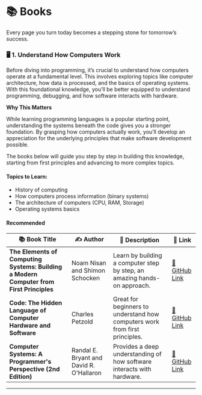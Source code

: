 # 📚 Books

Every page you turn today becomes a stepping stone for tomorrow’s success.


### 🖥️ 1. Understand How Computers Work

Before diving into programming, it’s crucial to understand how computers operate at a fundamental level. This involves exploring topics like computer architecture, how data is processed, and the basics of operating systems. With this foundational knowledge, you’ll be better equipped to understand programming, debugging, and how software interacts with hardware.

**Why This Matters**

While learning programming languages is a popular starting point, understanding the systems beneath the code gives you a stronger foundation. By grasping how computers actually work, you’ll develop an appreciation for the underlying principles that make software development possible.

The books below will guide you step by step in building this knowledge, starting from first principles and advancing to more complex topics.

#### Topics to Learn:
- History of computing
- How computers process information (binary systems)
- The architecture of computers (CPU, RAM, Storage)
- Operating systems basics

#### Recommended

| 📚 **Book Title** | ✍️ **Author** | 📝 **Description** | 🔗 **Link** |
|--------------------|---------------|---------------------|-------------|
| **The Elements of Computing Systems: Building a Modern Computer from First Principles** | Noam Nisan and Shimon Schocken | Learn by building a computer step by step, an amazing hands-on approach. | [🔗 GitHub Link](https://github.com/DevAwizard/Books/blob/main/How_computers_work/The%20Elements%20of%20Computing%20Systems.pdf) |
| **Code: The Hidden Language of Computer Hardware and Software** | Charles Petzold | Great for beginners to understand how computers work from first principles. | [🔗 GitHub Link](https://github.com/DevAwizard/Books/blob/main/How_computers_work/code%20the%20hidden%20language%20of%20computer%20hardware%20and%20software.pdf) |
| **Computer Systems: A Programmer's Perspective (2nd Edition)** | Randal E. Bryant and David R. O'Hallaron | Provides a deep understanding of how software interacts with hardware. | [🔗 GitHub Link](https://github.com/DevAwizard/Books/blob/main/How_computers_work/Computer%20Systems%20-%20A%20Programmer's%20Perspective%20(2nd).pdf)|



---
